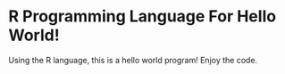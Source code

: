 # R Programming Language For Hello World!

Using the R language, this is a hello world program! Enjoy the code.
